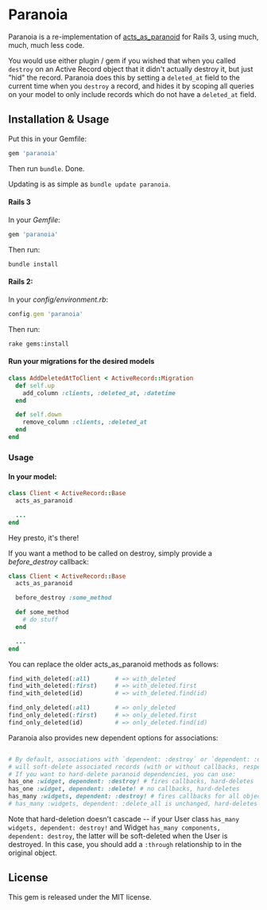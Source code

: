 # Paranoia

Paranoia is a re-implementation of [acts\_as\_paranoid](http://github.com/technoweenie/acts_as_paranoid) for Rails 3, using much, much, much less code.

You would use either plugin / gem if you wished that when you called `destroy` on an Active Record object that it didn't actually destroy it, but just "hid" the record. Paranoia does this by setting a `deleted_at` field to the current time when you `destroy` a record, and hides it by scoping all queries on your model to only include records which do not have a `deleted_at` field.

## Installation & Usage

Put this in your Gemfile:

```ruby
gem 'paranoia'
```

Then run `bundle`. Done.

Updating is as simple as `bundle update paranoia`.

#### Rails 3

In your _Gemfile_:

```ruby
gem 'paranoia'
```

Then run:

```shell
bundle install
```

#### Rails 2:

In your _config/environment.rb_:

```ruby
config.gem 'paranoia'
```

Then run:

```shell
rake gems:install
```

#### Run your migrations for the desired models

```ruby
class AddDeletedAtToClient < ActiveRecord::Migration
  def self.up
    add_column :clients, :deleted_at, :datetime
  end

  def self.down
    remove_column :clients, :deleted_at
  end
end
```

### Usage

#### In your model:

```ruby
class Client < ActiveRecord::Base
  acts_as_paranoid

  ...
end
```

Hey presto, it's there!

If you want a method to be called on destroy, simply provide a _before\_destroy_ callback:

```ruby
class Client < ActiveRecord::Base
  acts_as_paranoid

  before_destroy :some_method

  def some_method
    # do stuff
  end

  ...
end
```

You can replace the older acts_as_paranoid methods as follows:

```ruby
find_with_deleted(:all)       # => with_deleted
find_with_deleted(:first)     # => with_deleted.first
find_with_deleted(id)         # => with_deleted.find(id)

find_only_deleted(:all)       # => only_deleted
find_only_deleted(:first)     # => only_deleted.first
find_only_deleted(id)         # => only_deleted.find(id)
```

Paranoia also provides new dependent options for associations:

```ruby

# By default, associations with `dependent: :destroy` or `dependent: :delete`
# will soft-delete associated records (with or without callbacks, respectively).
# If you want to hard-delete paranoid dependencies, you can use:
has_one :widget, dependent: :destroy! # fires callbacks, hard-deletes
has_one :widget, dependent: :delete! # no callbacks, hard-deletes
has_many :widgets, dependent: :destroy! # fires callbacks for all objects, hard-deletes
# has_many :widgets, dependent: :delete_all is unchanged, hard-deletes w/o callbacks
```

Note that hard-deletion doesn't cascade -- if your User class `has_many
widgets, dependent: destroy!` and Widget `has_many components, dependent:
destroy`, the latter will be soft-deleted when the User is destroyed.  In this
case, you should add a `:through` relationship to in the original object.

## License

This gem is released under the MIT license.
